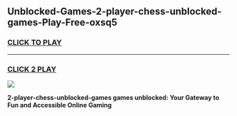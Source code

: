 
## Unblocked-Games-2-player-chess-unblocked-games-Play-Free-oxsq5
<h3>
<a href="https://premium76.site?title=2-player-chess-unblocked-games&ref=21A">CLICK TO PLAY</a></h3>
<hr>

<h3>
<a href="https://premium76.site?title=2-player-chess-unblocked-games&ref=21A">CLICK 2 PLAY</a>
  
</h3>

<a href="https://premium76.site?title=2-player-chess-unblocked-games&ref=21A"><img src="https://clearcache.store/games.png"></a>


**2-player-chess-unblocked-games games unblocked: Your Gateway to Fun and Accessible Online Gaming**
